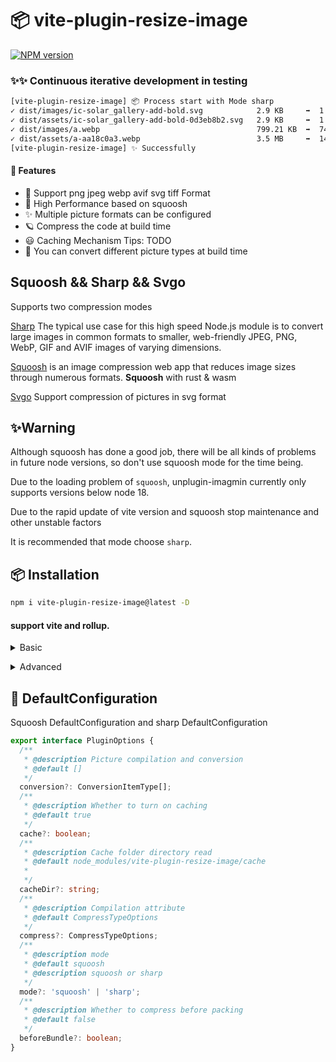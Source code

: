 # 📦 vite-plugin-resize-image

[![NPM version](https://img.shields.io/npm/v/vite-plugin-resize-image?color=a1b858&label=)](https://www.npmjs.com/package/vite-plugin-resize-image)

### ✨✨ Continuous iterative development in testing

```bash
[vite-plugin-resize-image] 📦 Process start with Mode sharp
✓ dist/images/ic-solar_gallery-add-bold.svg            2.9 KB     ➡️  1.29 KB    +58ms
✓ dist/assets/ic-solar_gallery-add-bold-0d3eb8b2.svg   2.9 KB     ➡️  1.29 KB    +59ms
✓ dist/images/a.webp                                   799.21 KB  ➡️  74.36 KB   +1012ms
✓ dist/assets/a-aa18c0a3.webp                          3.5 MB     ➡️  149.98 KB  +3176ms
[vite-plugin-resize-image] ✨ Successfully
```

#### 🌈 Features

- 🍰 Support png jpeg webp avif svg tiff Format
- 🦾 High Performance based on squoosh
- ✨ Multiple picture formats can be configured
- 🪐 Compress the code at build time
- 😃 Caching Mechanism Tips: TODO
- 🌈 You can convert different picture types at build time

## Squoosh && Sharp && Svgo

Supports two compression modes

[Sharp](https://github.com/lovell/sharp) The typical use case for this high speed Node.js module is to convert large images in common formats to smaller, web-friendly JPEG, PNG, WebP, GIF and AVIF images of varying dimensions.

[Squoosh](https://github.com/GoogleChromeLabs/squoosh) is an image compression web app that reduces image sizes through numerous formats.
**Squoosh** with rust & wasm

[Svgo](https://github.com/svg/svgo) Support compression of pictures in svg format

## ✨Warning

Although squoosh has done a good job, there will be all kinds of problems in future node versions, so don't use squoosh mode for the time being.

Due to the loading problem of `squoosh`, unplugin-imagmin currently only supports versions below node 18.

Due to the rapid update of vite version and squoosh stop maintenance and other unstable factors

It is recommended that mode choose `sharp`.

## 📦 Installation

```bash
npm i vite-plugin-resize-image@latest -D
```

#### support vite and rollup.

<details>
<summary>Basic</summary><br>

```ts
import { defineConfig } from 'vite';
import react from '@vitejs/plugin-react';
import ResizeImage from 'vite-plugin-resize-image/vite';
// https://vitejs.dev/config/
export default defineConfig({
  plugins: [react(), ResizeImage()],
});
```

<br></details>

<details>
<summary>Advanced</summary><br>

```ts
iimport { defineConfig } from 'vite';
import react from '@vitejs/plugin-react';
import ResizeImage from 'vite-plugin-resize-image/vite';
import path from 'path';
// https://vitejs.dev/config/
export default defineConfig({
  plugins: [
    react(),
    ResizeImage({
      // Default mode sharp. support squoosh and sharp
      mode: 'squoosh',
      beforeBundle: true,
      // Default configuration options for compressing different pictures
      compress: {
        jpg: {
          quality: 10,
        },
        jpeg: {
          quality: 10,
        },
        png: {
          quality: 10,
        },
        webp: {
          quality: 10,
        },
      },
      conversion: [
        { from: 'jpeg', to: 'webp' },
        { from: 'png', to: 'webp' },
        { from: 'JPG', to: 'jpeg' },
      ],
    }),
  ],
});

```

<br></details>

## 🌸 DefaultConfiguration

Squoosh DefaultConfiguration and sharp DefaultConfiguration

```typescript
export interface PluginOptions {
  /**
   * @description Picture compilation and conversion
   * @default []
   */
  conversion?: ConversionItemType[];
  /**
   * @description Whether to turn on caching
   * @default true
   */
  cache?: boolean;
  /**
   * @description Cache folder directory read
   * @default node_modules/vite-plugin-resize-image/cache
   *
   */
  cacheDir?: string;
  /**
   * @description Compilation attribute
   * @default CompressTypeOptions
   */
  compress?: CompressTypeOptions;
  /**
   * @description mode
   * @default squoosh
   * @description squoosh or sharp
   */
  mode?: 'squoosh' | 'sharp';
  /**
   * @description Whether to compress before packing
   * @default false
   */
  beforeBundle?: boolean;
}
```
